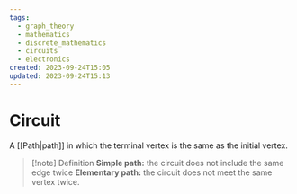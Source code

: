```yaml
---
tags:
  - graph_theory
  - mathematics
  - discrete_mathematics
  - circuits
  - electronics
created: 2023-09-24T15:05
updated: 2023-09-24T15:13
---
```


# Circuit

A [[Path|path]] in which the terminal vertex is the same as the initial vertex. 

>[!note] Definition
>**Simple path:** the circuit does not include the same edge twice
>**Elementary path:** the circuit does not meet the same vertex twice.
